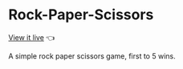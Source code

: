 # Rock-Paper-Scissors
[View it live](https://chrisnotthere.github.io/Rock-Paper-Scissors/) :point_left:

A simple rock paper scissors game, first to 5 wins.
